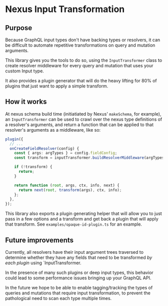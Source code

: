 # Nexus Input Transformation

## Purpose

Because GraphQL input types don't have backing types or resolvers, it can be
difficult to automate repetitive transformations on query and mutation
arguments.

This library gives you the tools to do so, using the `InputTransformer` class to
create resolver middleware for every query and mutation that uses your custom Input type.

It also provides a plugin generator that will do the heavy lifting for 80% of
plugins that just want to apply a simple transform.

## How it works

At nexus schema build time (initiatiated by Nexus' `makeSchema`, for example),
an `InputTransformer` can be used to crawl over the nexus type definitions of a
resolver's arguments, and return a function that can be applied to that
resolver's arguments as a middleware, like so:

```typescript
plugin({
  // ...
  onCreateFieldResolver(config) {
    const { args: argTypes } = config.fieldConfig;
    const transform = inputTransformer.buildResolverMiddleware(argTypes);

    if (!transform) {
      return;
    }

    return function (root, args, ctx, info, next) {
      return next(root, transform(args), ctx, info);
    };
  },
});
```

This library also exports a plugin generating helper that will allow you to just
pass in a few options and a transform and get back a plugin that will apply that
transform. See `examples/opaque-id-plugin.ts` for an example.

## Future improvements

Currently, all resolvers have their input argument trees traversed to determine
whether they have any fields that need to be transformed _by each plugin_ using
`InputTransformer.

In the presence of many such plugins or deep input types, this behavior could
lead to some performance issues bringing up your GraphQL API.

In the future we hope to be able to enable tagging/tracking the types of queries
and mutations that require input transformation, to prevent the pathological
need to scan each type multiple times.
